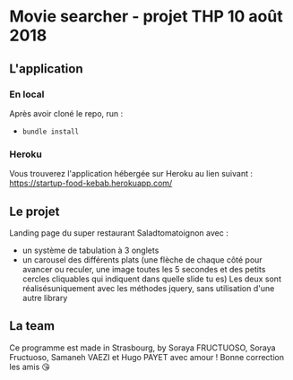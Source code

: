 # Movie searcher - projet THP 10 août 2018

## L'application

### En local

Après avoir cloné le repo, run :

- `bundle install`

### Heroku

Vous trouverez l'application hébergée sur Heroku au lien suivant : https://startup-food-kebab.herokuapp.com/

## Le projet

Landing page du super restaurant Saladtomatoignon avec :
- un système de tabulation à 3 onglets
- un carousel des différents plats (une flèche de chaque côté pour avancer ou reculer, une image toutes les 5 secondes et des petits cercles cliquables qui indiquent dans quelle slide tu es)
Les deux sont réalisésuniquement avec les méthodes jquery, sans utilisation d'une autre library

## La team

Ce programme est made in Strasbourg, by Soraya FRUCTUOSO, Soraya Fructuoso, Samaneh VAEZI et Hugo PAYET avec amour ! Bonne correction les amis :kissing_heart:
